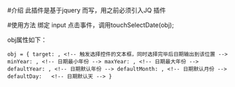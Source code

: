 #介绍
此插件是基于jquery 而写，用之前必须引入JQ 插件

#使用方法
绑定 input 点击事件，调用touchSelectDate(obj);

obj属性如下：

` obj = {
    target: , <!-- 触发选择控件的文本框，同时选择完毕后日期输出到该位置 -->
    minYear: , <!-- 日期最小年份 -->
    maxYear: , <!-- 日期最大年份 -->
    defaultYear: , <!-- 日期默认年份 -->
    defaultMonth: , <!-- 日期默认月份 -->
    defaultDay:   <!-- 日期默认天 -->
} `


